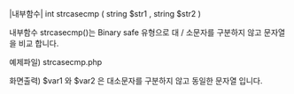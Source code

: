 |내부함수|
int strcasecmp ( string $str1 , string $str2 )

내부함수 strcasecmp()는 Binary safe 유형으로 대 / 소문자를 구분하지 않고 문자열을 비교 합니다.

예제파일) strcasecmp.php
<?php
	$var1 = "Hello";
	$var2 = "hello";
	if (strcasecmp($var1, $var2) == 0) {
    	echo '$var1 와 $var2 은 대소문자를 구분하지 않고 동일한 문자열 입니다.';
	}
?> 

화면출력)
$var1 와 $var2 은 대소문자를 구분하지 않고 동일한 문자열 입니다. 
